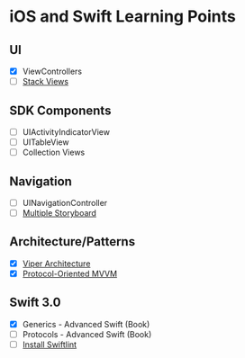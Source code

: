 # iOS and Swift Learning Points

## UI
  - [x] ViewControllers
  - [ ] [Stack Views](https://www.raywenderlich.com/114552/uistackview-tutorial-introducing-stack-views)
  
## SDK Components
  - [ ] UIActivityIndicatorView
  - [ ] UITableView
  - [ ] Collection Views
  
## Navigation
  - [ ] UINavigationController
  - [ ] [Multiple Storyboard](https://code.tutsplus.com/tutorials/ios-9-staying-organized-with-storyboard-references--cms-24226)

## Architecture/Patterns
  - [x] [Viper Architecture](https://www.ckl.io/blog/ios-project-architecture-using-viper/)
  - [x] [Protocol-Oriented MVVM](https://www.natashatherobot.com/updated-protocol-oriented-mvvm-in-swift-2-0/)

## Swift 3.0
  - [x] Generics - Advanced Swift (Book)
  - [ ] Protocols - Advanced Swift (Book)
  - [ ] [Install Swiftlint](http://theiostimes.com/advent-calendar/swiftlint.html)
